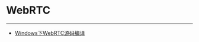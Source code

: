# WebRTC

---

- [Windows下WebRTC源码编译](/repository/libraries/WebRTC/Windows下WebRTC源码编译.md#windows下webrtc源码编译)